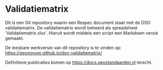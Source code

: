 # Validatiematrix

Dit is een Git repository waarin een Respec document staat met de DSO validatiematrix.
De validatiematrix wordt beheerd als spreadsheet
'Validatiematrix.xlsx'. Hieruit wordt middels een script een Markdown versie
gemaakt.

De leesbare werkversie van dit repository is te vinden op: https://geonovum.github.io/dso-validatiematrix/

Definitieve publicaties komen op https://docs.geostandaarden.nl terecht.


